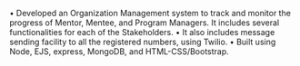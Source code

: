 • Developed an Organization Management system to track and monitor the progress of Mentor, Mentee, and Program Managers. It includes several functionalities for each of the Stakeholders.
• It also includes message sending facility to all the registered numbers, using Twilio.
• Built using Node, EJS, express, MongoDB, and HTML-CSS/Bootstrap.
